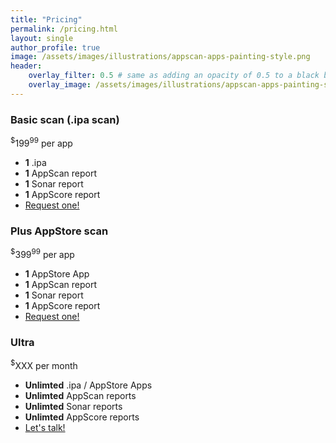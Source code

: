 ```yaml
---
title: "Pricing"
permalink: /pricing.html
layout: single
author_profile: true
image: /assets/images/illustrations/appscan-apps-painting-style.png
header:
    overlay_filter: 0.5 # same as adding an opacity of 0.5 to a black background
    overlay_image: /assets/images/illustrations/appscan-apps-painting-style.png
---
```


<link rel="stylesheet" href="{{ '/assets/css/modern-business.css' | relative_url }}">
<link rel="stylesheet" href="{{ '/assets/css/bootstrap.css' | relative_url }}">

<!-- Content Row -->
<div class="row">
    <div class="col-md-4">
        <div class="panel panel-default text-center">
            <div class="panel-heading">
                <h3 class="panel-title">Basic scan (.ipa scan)</h3>
            </div>
            <div class="panel-body">
                <span class="price"><sup>$</sup>199<sup>99</sup></span>
                <span class="period">per app</span>
            </div>
            <ul class="list-group">
                <li class="list-group-item"><strong>1</strong> .ipa</li>
                <li class="list-group-item"><strong>1</strong> AppScan report</li>
                <li class="list-group-item"><strong>1</strong> Sonar report</li>
                <li class="list-group-item"><strong>1</strong> AppScore report</li>
                <li class="list-group-item">
                    <a href="/request-audit-ipa-app.html" class="btn btn-primary force_white_color">Request one!</a>
                </li>
            </ul>
        </div>
    </div>
    <div class="col-md-4">
        <div class="panel panel-primary text-center">
            <div class="panel-heading">
                <h3 class="panel-title">Plus <span class="label label-success">AppStore scan</span></h3>
            </div>
            <div class="panel-body">
                <span class="price"><sup>$</sup>399<sup>99</sup></span>
                <span class="period">per app</span>
            </div>
            <ul class="list-group">
                <li class="list-group-item"><strong>1</strong> AppStore App</li>
                <li class="list-group-item"><strong>1</strong> AppScan report</li>
                <li class="list-group-item"><strong>1</strong> Sonar report</li>
                <li class="list-group-item"><strong>1</strong> AppScore report</li>
                <li class="list-group-item">
                    <a href="/request-audit-any-appstore.html" class="btn btn-primary force_white_color">Request one!</a>
                </li>
            </ul>
        </div>
    </div>
    <div class="col-md-4">
        <div class="panel panel-default text-center">
            <div class="panel-heading">
                <h3 class="panel-title">Ultra</h3>
            </div>
             <div class="panel-body">
                <span class="price"><sup>$</sup>XXX</span>
                <span class="period">per month</span>
            </div>
            <ul class="list-group">
                <li class="list-group-item"><strong>Unlimted</strong> .ipa / AppStore Apps</li>
                <li class="list-group-item"><strong>Unlimted</strong> AppScan reports</li>
                <li class="list-group-item"><strong>Unlimted</strong> Sonar reports</li>
                <li class="list-group-item"><strong>Unlimted</strong> AppScore reports</li>
                <li class="list-group-item">
                    <a href="mailto:hello@appscan-hq.com?subject=AppScan%20Ultra&body=Hi" class="btn btn-primary">Let's talk!</a>
                </li>
            </ul>
        </div>
    </div>
</div>
<!-- /.row -->
